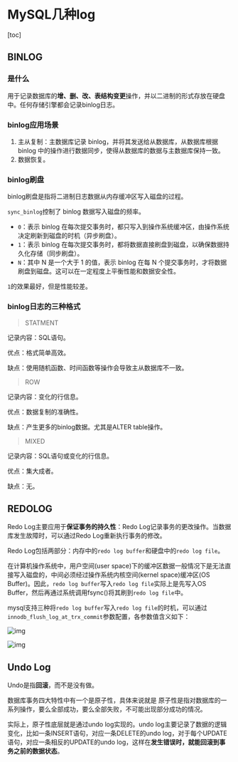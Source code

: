 # MySQL几种log

[toc]



## BINLOG

### 是什么

用于记录数据库的**增、删、改、表结构变更**操作，并以二进制的形式存放在硬盘中。任何存储引擎都会记录binlog日志。

### binlog应用场景

1. 主从复制：主数据库记录 binlog，并将其发送给从数据库，从数据库根据 binlog 中的操作进行数据同步，使得从数据库的数据与主数据库保持一致。
2. 数据恢复。



### binlog刷盘

binlog刷盘是指将二进制日志数据从内存缓冲区写入磁盘的过程。

`sync_binlog`控制了 binlog 数据写入磁盘的频率。

- `0`：表示 binlog 在每次提交事务时，都只写入到操作系统缓冲区，由操作系统决定刷新到磁盘的时机（异步刷盘）。
- `1`：表示 binlog 在每次提交事务时，都将数据直接刷盘到磁盘，以确保数据持久化存储（同步刷盘）。
- `N`：其中 N 是一个大于 1 的值，表示 binlog 在每 N 个提交事务时，才将数据刷盘到磁盘。这可以在一定程度上平衡性能和数据安全性。

`1`的效果最好，但是性能较差。



### binlog日志的三种格式

> STATMENT

记录内容：SQL语句。

优点：格式简单高效。

缺点：使用随机函数、时间函数等操作会导致主从数据库不一致。



> ROW

记录内容：变化的行信息。

优点：数据复制的准确性。

缺点：产生更多的binlog数据。尤其是ALTER table操作。



> MIXED

记录内容：SQL语句或变化的行信息。

优点：集大成者。

缺点：无。



## REDOLOG

Redo Log主要应用于**保证事务的持久性**：Redo Log记录事务的更改操作。当数据库发生故障时，可以通过Redo Log重新执行事务的修改。

Redo Log包括两部分：内存中的`redo log buffer`和硬盘中的`redo log file`。

在计算机操作系统中，用户空间(user space)下的缓冲区数据一般情况下是无法直接写入磁盘的，中间必须经过操作系统内核空间(kernel space)缓冲区(OS Buffer)。因此，`redo log buffer`写入`redo log file`实际上是先写入OS Buffer，然后再通过系统调用fsync()将其刷到`redo log file`中。



mysql支持三种将`redo log buffer`写入`redo log file`的时机，可以通过`innodb_flush_log_at_trx_commit`参数配置，各参数值含义如下：

![img](https://pic4.zhimg.com/80/v2-213622cb332c35e77eea6667a471d8ef_1440w.webp)

![img](https://figurebed-1309161819.cos.ap-nanjing.myqcloud.com/typora/v2-41365bae03d3607ea95ff74246356a99_1440w.webp)





## Undo Log

Undo是指**回滚**，而不是没有做。

数据库事务四大特性中有一个是原子性，具体来说就是 原子性是指对数据库的一系列操作，要么全部成功，要么全部失败，不可能出现部分成功的情况。

实际上，原子性底层就是通过undo log实现的。undo log主要记录了数据的逻辑变化，比如一条INSERT语句，对应一条DELETE的undo log，对于每个UPDATE语句，对应一条相反的UPDATE的undo log，这样在**发生错误时，就能回滚到事务之前的数据状态**。
